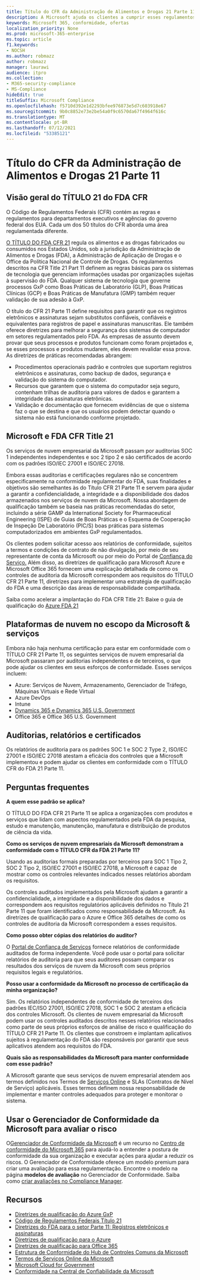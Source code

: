 ```yaml
---
title: Título do CFR da Administração de Alimentos e Drogas 21 Parte 11
description: A Microsoft ajuda os clientes a cumprir esses regulamentos da Administração de Alimentos e Drogas dos EUA.
keywords: Microsoft 365, conformidade, ofertas
localization_priority: None
ms.prod: microsoft-365-enterprise
ms.topic: article
f1.keywords:
- NOCSH
ms.author: robmazz
author: robmazz
manager: laurawi
audience: itpro
ms.collection:
- M365-security-compliance
- MS-Compliance
hideEdit: true
titleSuffix: Microsoft Compliance
ms.openlocfilehash: f5710d392e1d2293bfee976873e5d7c603918e67
ms.sourcegitcommit: 9b0c8852e73e2be54a0f9c6570da67f4964f616c
ms.translationtype: MT
ms.contentlocale: pt-BR
ms.lasthandoff: 07/12/2021
ms.locfileid: "53385121"
---
```

# <a name="food-and-drug-administration-cfr-title-21-part-11"></a>Título do CFR da Administração de Alimentos e Drogas 21 Parte 11

## <a name="fda-cfr-title-21-overview"></a>Visão geral do TÍTULO 21 do FDA CFR

O Código de Regulamentos Federais (CFR) contém as regras e regulamentos para departamentos executivos e agências do governo federal dos EUA. Cada um dos 50 títulos do CFR aborda uma área regulamentada diferente.

[O TÍTULO DO FDA CFR 21](https://aka.ms/FDA-CFR) regula os alimentos e as drogas fabricados ou consumidos nos Estados Unidos, sob a jurisdição da Administração de Alimentos e Drogas (FDA), a Administração de Aplicação de Drogas e o Office da Política Nacional de Controle de Drogas. Os regulamentos descritos na CFR Title 21 Part 11 definem as regras básicas para os sistemas de tecnologia que gerenciam informações usadas por organizações sujeitas à supervisão do FDA. Qualquer sistema de tecnologia que governe processos GxP como Boas Práticas de Laboratório (GLP), Boas Práticas Clínicas (GCP) e Boas Práticas de Manufatura (GMP) também requer validação de sua adesão à GxP.

O título do CFR 21 Parte 11 define requisitos para garantir que os registros eletrônicos e assinaturas sejam substitutos confiáveis, confiáveis e equivalentes para registros de papel e assinaturas manuscritas. Ele também oferece diretrizes para melhorar a segurança dos sistemas de computador em setores regulamentados pelo FDA. As empresas de assunto devem provar que seus processos e produtos funcionam como foram projetados e, se esses processos e produtos mudarem, eles devem revalidar essa prova. As diretrizes de práticas recomendadas abrangem:

- Procedimentos operacionais padrão e controles que suportam registros eletrônicos e assinaturas, como backup de dados, segurança e validação do sistema do computador.
- Recursos que garantem que o sistema do computador seja seguro, contenham trilhas de auditoria para valores de dados e garantem a integridade das assinaturas eletrônicas.
- Validação e documentação que fornecem evidências de que o sistema faz o que se destina e que os usuários podem detectar quando o sistema não está funcionando conforme projetado.

## <a name="microsoft-and-fda-cfr-title-21"></a>Microsoft e FDA CFR Title 21

Os serviços de nuvem empresarial da Microsoft passam por auditorias SOC 1 independentes independentes e soc 2 tipo 2 e são certificados de acordo com os padrões ISO/IEC 27001 e ISO/IEC 27018.

Embora essas auditorias e certificações regulares não se concentrem especificamente na conformidade regulamentar do FDA, suas finalidades e objetivos são semelhantes às do Título CFR 21 Parte 11 e servem para ajudar a garantir a confidencialidade, a integridade e a disponibilidade dos dados armazenados nos serviços de nuvem da Microsoft. Nossa abordagem de qualificação também se baseia nas práticas recomendadas do setor, incluindo a série GAMP da International Society for Pharmaceutical Engineering (ISPE) de Guias de Boas Práticas e o Esquema de Cooperação de Inspeção De Laboratório (PIC/S) boas práticas para sistemas computadorizados em ambientes GxP regulamentados.

Os clientes podem solicitar acesso aos relatórios de conformidade, sujeitos a termos e condições de contrato de não divulgação, por meio de seu representante de conta da Microsoft ou por meio do Portal de [Confiança do Serviço.](https://aka.ms/stphelp) Além disso, as diretrizes de qualificação para Microsoft Azure e Microsoft Office 365 fornecem uma explicação detalhada de como os controles de auditoria da Microsoft correspondem aos requisitos do TÍTULO CFR 21 Parte 11, diretrizes para implementar uma estratégia de qualificação do FDA e uma descrição das áreas de responsabilidade compartilhada.

Saiba como acelerar a implantação do FDA CFR Title 21: Baixe o guia de qualificação do [Azure FDA 21](https://go.microsoft.com/fwlink/p/?linkid=2086604)

## <a name="microsoft-in-scope-cloud-platforms--services"></a>Plataformas de nuvem no escopo da Microsoft & serviços

Embora não haja nenhuma certificação para estar em conformidade com o TÍTULO CFR 21 Parte 11, os seguintes serviços de nuvem empresarial da Microsoft passaram por auditorias independentes e de terceiros, o que pode ajudar os clientes em seus esforços de conformidade. Esses serviços incluem:

- Azure: Serviços de Nuvem, Armazenamento, Gerenciador de Tráfego, Máquinas Virtuais e Rede Virtual
- Azure DevOps
- Intune
- [Dynamics 365 e Dynamics 365 U.S. Government](https://aka.ms/d365-compliance-list)
- Office 365 e Office 365 U.S. Government

## <a name="audits-reports-and-certificates"></a>Auditorias, relatórios e certificados

Os relatórios de auditoria para os padrões SOC 1 e SOC 2 Type 2, ISO/IEC 27001 e ISO/IEC 27018 atestam a eficácia dos controles que a Microsoft implementou e podem ajudar os clientes em conformidade com o TÍTULO CFR do FDA 21 Parte 11.

## <a name="frequently-asked-questions"></a>Perguntas frequentes

**A quem esse padrão se aplica?**

O TÍTULO DO FDA CFR 21 Parte 11 se aplica a organizações com produtos e serviços que lidam com aspectos regulamentados pela FDA da pesquisa, estudo e manutenção, manutenção, manufatura e distribuição de produtos de ciência da vida.

**Como os serviços de nuvem empresariais da Microsoft demonstram a conformidade com o TÍTULO CFR da FDA 21 Parte 11?**

Usando as auditorias formais preparadas por terceiros para SOC 1 Tipo 2, SOC 2 Tipo 2, ISO/IEC 27001 e ISO/IEC 27018, a Microsoft é capaz de mostrar como os controles relevantes indicados nesses relatórios abordam os requisitos.

Os controles auditados implementados pela Microsoft ajudam a garantir a confidencialidade, a integridade e a disponibilidade dos dados e correspondem aos requisitos regulatórios aplicáveis definidos no Título 21 Parte 11 que foram identificados como responsabilidade da Microsoft. As diretrizes de qualificação para o Azure e Office 365 detalhes de como os controles de auditoria da Microsoft correspondem a esses requisitos.

**Como posso obter cópias dos relatórios do auditor?**

O [Portal de Confiança de Serviços](https://aka.ms/stphelp) fornece relatórios de conformidade auditados de forma independente. Você pode usar o portal para solicitar relatórios de auditoria para que seus auditores possam comparar os resultados dos serviços de nuvem da Microsoft com seus próprios requisitos legais e regulatórios.

**Posso usar a conformidade da Microsoft no processo de certificação da minha organização?**

Sim. Os relatórios independentes de conformidade de terceiros dos padrões IEC/ISO 27001, ISO/IEC 27018, SOC 1 e SOC 2 atestam a eficácia dos controles Microsoft. Os clientes de nuvem empresarial da Microsoft podem usar os controles auditados descritos nesses relatórios relacionados como parte de seus próprios esforços de análise de risco e qualificação do TÍTULO CFR 21 Parte 11. Os clientes que constroem e implantam aplicativos sujeitos à regulamentação do FDA são responsáveis por garantir que seus aplicativos atendem aos requisitos do FDA.

**Quais são as responsabilidades da Microsoft para manter conformidade com esse padrão?**

A Microsoft garante que seus serviços de nuvem empresarial atendem aos termos definidos nos Termos de [Serviços Online](https://www.microsoftvolumelicensing.com/DocumentSearch.aspx?Mode=3&DocumentTypeId=31) e SLAs (Contratos de Nível de Serviço) aplicáveis. Esses termos definem nossa responsabilidade de implementar e manter controles adequados para proteger e monitorar o sistema.

## <a name="use-microsoft-compliance-manager-to-assess-your-risk"></a>Usar o Gerenciador de Conformidade da Microsoft para avaliar o risco

O[Gerenciador de Conformidade da Microsoft](/microsoft-365/compliance/compliance-manager) é um recurso no [Centro de conformidade do Microsoft 365](/microsoft-365/compliance/microsoft-365-compliance-center) para ajudá-lo a entender a postura de conformidade da sua organização e executar ações para ajudar a reduzir os riscos. O Gerenciador de Conformidade oferece um modelo premium para criar uma avaliação para essa regulamentação. Encontre o modelo na página **modelos de avaliação** no Gerenciador de Conformidade. Saiba como [criar avaliações no Compliance Manager](/microsoft-365/compliance/compliance-manager-assessments).

## <a name="resources"></a>Recursos

- [Diretrizes de qualificação do Azure GxP](https://aka.ms/gxpcompliance)
- [Código de Regulamentos Federais Título 21](https://aka.ms/FDA-CFR)
- [Diretrizes do FDA para o setor Parte 11: Registros eletrônicos e assinaturas](https://www.fda.gov/RegulatoryInformation/Guidances/ucm125067.htm)
- [Diretrizes de qualificação para o Azure](https://aka.ms/azurefda21cfrpart11qualguide)
- [Diretrizes de qualificação para Office 365](https://aka.ms/o365-qualification-guideline)
- [Estrutura de Conformidade do Hub de Controles Comuns da Microsoft](https://www.microsoft.com/trust-center/compliance/compliance-overview)
- [Termos de Serviços Online da Microsoft](https://aka.ms/Online-Services-Terms)
- [Microsoft Cloud for Government](https://aka.ms/govt-cloud)
- [Conformidade na Central de Confiabilidade da Microsoft](https://www.microsoft.com/trust-center/compliance/compliance-overview)
